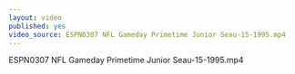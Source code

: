 ```yaml
---
layout: video
published: yes
video_source: ESPN0307 NFL Gameday Primetime Junior Seau-15-1995.mp4
---
```

ESPN0307 NFL Gameday Primetime Junior Seau-15-1995.mp4
